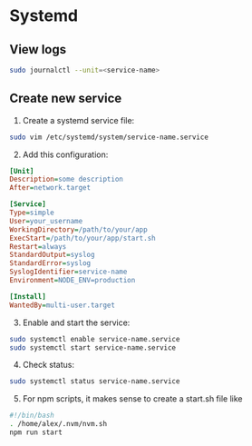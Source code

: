 # Systemd

## View logs

```bash
sudo journalctl --unit=<service-name>
```

## Create new service

1. Create a systemd service file:

```bash
sudo vim /etc/systemd/system/service-name.service
```

2. Add this configuration:

```ini
[Unit]
Description=some description
After=network.target

[Service]
Type=simple
User=your_username
WorkingDirectory=/path/to/your/app
ExecStart=/path/to/your/app/start.sh
Restart=always
StandardOutput=syslog
StandardError=syslog
SyslogIdentifier=service-name
Environment=NODE_ENV=production

[Install]
WantedBy=multi-user.target
```

3. Enable and start the service:

```bash
sudo systemctl enable service-name.service
sudo systemctl start service-name.service
```

4. Check status:

```bash
sudo systemctl status service-name.service
```

5. For npm scripts, it makes sense to create a start.sh file like

```bash
#!/bin/bash
. /home/alex/.nvm/nvm.sh
npm run start
```
